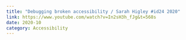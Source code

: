 ```yaml
---
title: "Debugging broken accessibility / Sarah Higley #id24 2020"
link: https://www.youtube.com/watch?v=In2sH3h_fJg&t=568s
date: 2020-10
category: Accessibility
---
```

